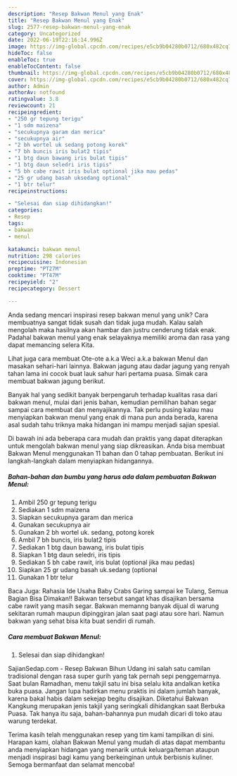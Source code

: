 ```yaml
---
description: "Resep Bakwan Menul yang Enak"
title: "Resep Bakwan Menul yang Enak"
slug: 2577-resep-bakwan-menul-yang-enak
category: Uncategorized
date: 2022-06-19T22:16:14.996Z
image: https://img-global.cpcdn.com/recipes/e5cb9b04280b0712/680x482cq70/bakwan-menul-foto-resep-utama.jpg
hideToc: false
enableToc: true
enableTocContent: false
thumbnail: https://img-global.cpcdn.com/recipes/e5cb9b04280b0712/680x482cq70/bakwan-menul-foto-resep-utama.jpg
cover: https://img-global.cpcdn.com/recipes/e5cb9b04280b0712/680x482cq70/bakwan-menul-foto-resep-utama.jpg
author: Admin
authorAv: notfound
ratingvalue: 3.8
reviewcount: 21
recipeingredient:
- "250 gr tepung terigu"
- "1 sdm maizena"
- "secukupnya garam dan merica"
- "secukupnya air"
- "2 bh wortel uk sedang potong korek"
- "7 bh buncis iris bulat2 tipis"
- "1 btg daun bawang iris bulat tipis"
- "1 btg daun seledri iris tipis"
- "5 bh cabe rawit iris bulat optional jika mau pedas"
- "25 gr udang basah uksedang optional"
- "1 btr telur"
recipeinstructions:

- "Selesai dan siap dihidangkan!"
categories:
- Resep
tags:
- bakwan
- menul

katakunci: bakwan menul 
nutrition: 298 calories
recipecuisine: Indonesian
preptime: "PT27M"
cooktime: "PT47M"
recipeyield: "2"
recipecategory: Dessert

---
```





Anda sedang mencari inspirasi resep bakwan menul yang unik? Cara membuatnya sangat tidak susah dan tidak juga mudah. Kalau salah mengolah maka hasilnya akan hambar dan justru cenderung tidak enak. Padahal bakwan menul yang enak selayaknya memiliki aroma dan rasa yang dapat memancing selera Kita.





Lihat juga cara membuat Ote-ote a.k.a Weci a.k.a bakwan Menul dan masakan sehari-hari lainnya. Bakwan jagung atau dadar jagung yang renyah tahan lama ini cocok buat lauk sahur hari pertama puasa. Simak cara membuat bakwan jagung berikut.

Banyak hal yang sedikit banyak berpengaruh terhadap kualitas rasa dari bakwan menul, mulai dari jenis bahan, kemudian pemilihan bahan segar sampai cara membuat dan menyajikannya. Tak perlu pusing kalau mau menyiapkan bakwan menul yang enak di mana pun anda berada, karena asal sudah tahu triknya maka hidangan ini mampu menjadi sajian spesial.






Di bawah ini ada beberapa cara mudah dan praktis yang dapat diterapkan untuk mengolah bakwan menul yang siap dikreasikan. Anda bisa membuat Bakwan Menul menggunakan 11 bahan dan 0 tahap pembuatan. Berikut ini langkah-langkah dalam menyiapkan hidangannya.

<!--inarticleads1-->

##### Bahan-bahan dan bumbu yang harus ada dalam pembuatan Bakwan Menul:

1. Ambil 250 gr tepung terigu
1. Sediakan 1 sdm maizena
1. Siapkan secukupnya garam dan merica
1. Gunakan secukupnya air
1. Gunakan 2 bh wortel uk. sedang, potong korek
1. Ambil 7 bh buncis, iris bulat2 tipis
1. Sediakan 1 btg daun bawang, iris bulat tipis
1. Siapkan 1 btg daun seledri, iris tipis
1. Sediakan 5 bh cabe rawit, iris bulat (optional jika mau pedas)
1. Siapkan 25 gr udang basah uk.sedang (optional
1. Gunakan 1 btr telur


Baca Juga: Rahasia Ide Usaha Baby Crabs Garing sampai ke Tulang, Semua Bagian Bisa Dimakan!! Bakwan tersebut sangat khas disajikan bersama cabe rawit yang masih segar. Bakwan memanng banyak dijual di warung sekitaran rumah maupun dipinggiran jalan saat pagi atau sore hari. Namun bakwan yang sehat bisa kita buat sendiri di rumah. 

<!--inarticleads2-->

##### Cara membuat Bakwan Menul:


1. Selesai dan siap dihidangkan!

SajianSedap.com - Resep Bakwan Bihun Udang ini salah satu camilan tradisional dengan rasa super gurih yang tak pernah sepi penggemarnya. Saat bulan Ramadhan, menu takjil satu ini bisa selalu kita andalkan ketika buka puasa. Jangan lupa hadirkan menu praktis ini dalam jumlah banyak, karena bakal habis dalam sekejap begitu disajikan. Diketahui Bakwan Kangkung merupakan jenis takjil yang seringkali dihidangkan saat Berbuka Puasa. Tak hanya itu saja, bahan-bahannya pun mudah dicari di toko atau warung terdekat. 

Terima kasih telah menggunakan resep yang tim kami tampilkan di sini. Harapan kami, olahan Bakwan Menul yang mudah di atas dapat membantu anda menyiapkan hidangan yang menarik untuk keluarga/teman ataupun menjadi inspirasi bagi kamu yang berkeinginan untuk berbisnis kuliner. Semoga bermanfaat dan selamat mencoba!
